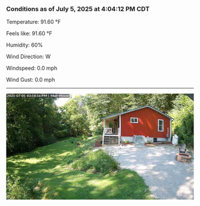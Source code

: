 ### Conditions as of July 5, 2025 at 4:04:12 PM CDT 

Temperature: 91.60 &deg;F

Feels like: 91.60 &deg;F

Humidity: 60%

Wind Direction: W

Windspeed: 0.0 mph

Wind Gust: 0.0 mph

---

<img src="./images/latest.jpeg"/>

